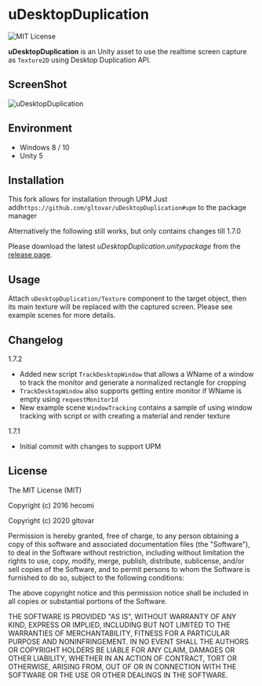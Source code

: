 uDesktopDuplication
===================

![MIT License](http://img.shields.io/badge/license-MIT-blue.svg?style=flat)

**uDesktopDuplication** is an Unity asset to use the realtime screen capture as `Texture2D` using Desktop Duplication API.


ScreenShot
----------
![uDesktopDuplication](https://raw.githubusercontent.com/wiki/hecomi/uDesktopDuplication/animation.gif)


Environment
-----------
- Windows 8 / 10
- Unity 5


Installation
------------

This fork allows for installation through UPM
Just add`https://github.com/gltovar/uDesktopDuplication#upm` to the package manager

Alternatively the following still works, but only contains changes till 1.7.0

Please download the latest *uDesktopDuplication.unitypackage* from the [release page](https://github.com/hecomi/uDesktopDuplication/releases).


Usage
-----
Attach `uDesktopDuplication/Texture` component to the target object, then its main texture will be replaced with the captured screen. Please see example scenes for more details.

Changelog
-----
1.7.2
- Added new script `TrackDesktopWindow` that allows a WName of a window to track the monitor and generate a normalized rectangle for cropping
- `TrackDesktopWindow` also supports getting entire monitor if WName is empty using `requestMonitorId`
- New example scene `WindowTracking` contains a sample of using window tracking with script or with creating a material and render texture

1.7.1
- Initial commit with changes to support UPM


License
-------
The MIT License (MIT)

Copyright (c) 2016 hecomi

Copyright (c) 2020 gltovar

Permission is hereby granted, free of charge, to any person obtaining a copy of
this software and associated documentation files (the "Software"), to deal in
the Software without restriction, including without limitation the rights to
use, copy, modify, merge, publish, distribute, sublicense, and/or sell copies of
the Software, and to permit persons to whom the Software is furnished to do so,
subject to the following conditions:

The above copyright notice and this permission notice shall be included in all
copies or substantial portions of the Software.

THE SOFTWARE IS PROVIDED "AS IS", WITHOUT WARRANTY OF ANY KIND, EXPRESS OR
IMPLIED, INCLUDING BUT NOT LIMITED TO THE WARRANTIES OF MERCHANTABILITY, FITNESS
FOR A PARTICULAR PURPOSE AND NONINFRINGEMENT. IN NO EVENT SHALL THE AUTHORS OR
COPYRIGHT HOLDERS BE LIABLE FOR ANY CLAIM, DAMAGES OR OTHER LIABILITY, WHETHER
IN AN ACTION OF CONTRACT, TORT OR OTHERWISE, ARISING FROM, OUT OF OR IN
CONNECTION WITH THE SOFTWARE OR THE USE OR OTHER DEALINGS IN THE SOFTWARE.
